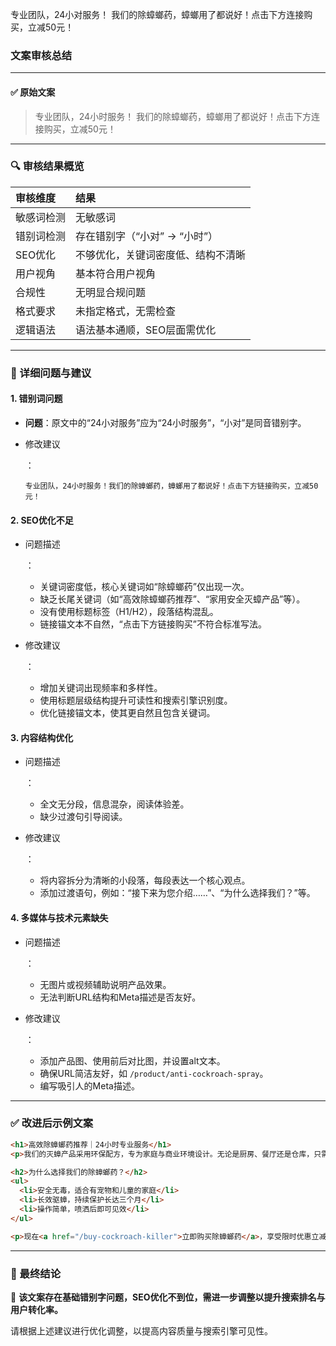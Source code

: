 专业团队，24小对服务！ 我们的除蟑螂药，蟑螂用了都说好！点击下方连接购买，立减50元！

### 文案审核总结

------

#### ✅ **原始文案**

> 专业团队，24小时服务！ 我们的除蟑螂药，蟑螂用了都说好！点击下方连接购买，立减50元！

------

### 🔍 审核结果概览

| 审核维度   | 结果                               |
| :--------- | :--------------------------------- |
| 敏感词检测 | 无敏感词                           |
| 错别词检测 | 存在错别字（“小对” → “小时”）      |
| SEO优化    | 不够优化，关键词密度低、结构不清晰 |
| 用户视角   | 基本符合用户视角                   |
| 合规性     | 无明显合规问题                     |
| 格式要求   | 未指定格式，无需检查               |
| 逻辑语法   | 语法基本通顺，SEO层面需优化        |

------

### 📌 详细问题与建议

#### 1. 错别词问题

- **问题**：原文中的“24小对服务”应为“24小时服务”，“小对”是同音错别字。

- 修改建议

  ：

  

  ```text
  专业团队，24小时服务！我们的除蟑螂药，蟑螂用了都说好！点击下方链接购买，立减50元！
  ```

#### 2. SEO优化不足

- 问题描述

  ：

  - 关键词密度低，核心关键词如“除蟑螂药”仅出现一次。
  - 缺乏长尾关键词（如“高效除蟑螂药推荐”、“家用安全灭蟑产品”等）。
  - 没有使用标题标签（H1/H2），段落结构混乱。
  - 链接锚文本不自然，“点击下方链接购买”不符合标准写法。

- 修改建议

  ：

  - 增加关键词出现频率和多样性。
  - 使用标题层级结构提升可读性和搜索引擎识别度。
  - 优化链接锚文本，使其更自然且包含关键词。

#### 3. 内容结构优化

- 问题描述

  ：

  - 全文无分段，信息混杂，阅读体验差。
  - 缺少过渡句引导阅读。

- 修改建议

  ：

  - 将内容拆分为清晰的小段落，每段表达一个核心观点。
  - 添加过渡语句，例如：“接下来为您介绍……”、“为什么选择我们？”等。

#### 4. 多媒体与技术元素缺失

- 问题描述

  ：

  - 无图片或视频辅助说明产品效果。
  - 无法判断URL结构和Meta描述是否友好。

- 修改建议

  ：

  - 添加产品图、使用前后对比图，并设置alt文本。
  - 确保URL简洁友好，如 `/product/anti-cockroach-spray`。
  - 编写吸引人的Meta描述。

------

### ✅ 改进后示例文案



```html
<h1>高效除蟑螂药推荐｜24小时专业服务</h1>
<p>我们的灭蟑产品采用环保配方，专为家庭与商业环境设计。无论是厨房、餐厅还是仓库，只需一次使用，蟑螂见了都说好！</p>

<h2>为什么选择我们的除蟑螂药？</h2>
<ul>
  <li>安全无毒，适合有宠物和儿童的家庭</li>
  <li>长效驱蟑，持续保护长达三个月</li>
  <li>操作简单，喷洒后即可见效</li>
</ul>

<p>现在<a href="/buy-cockroach-killer">立即购买除蟑螂药</a>，享受限时优惠立减50元！</p>
```

------

### 🧭 最终结论

📝 **该文案存在基础错别字问题，SEO优化不到位，需进一步调整以提升搜索排名与用户转化率。**

请根据上述建议进行优化调整，以提高内容质量与搜索引擎可见性。